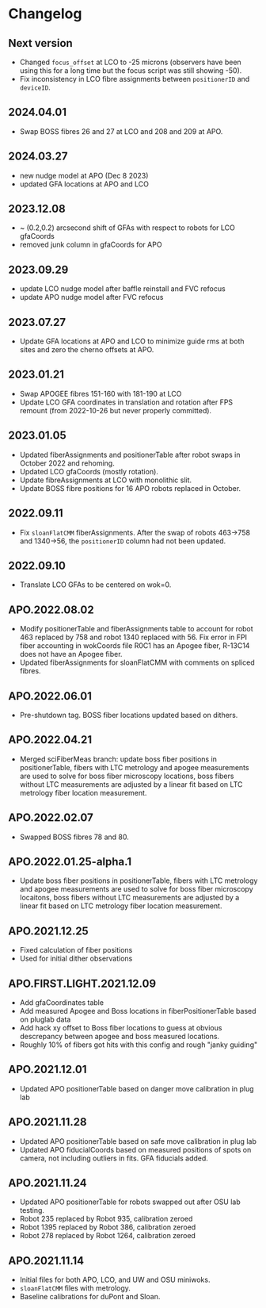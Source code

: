 # Changelog

## Next version

* Changed `focus_offset` at LCO to -25 microns (observers have been using this for a long time but the focus script was still showing -50).
* Fix inconsistency in LCO fibre assignments between `positionerID` and `deviceID`.


## 2024.04.01

* Swap BOSS fibres 26 and 27 at LCO and 208 and 209 at APO.


## 2024.03.27

* new nudge model at APO (Dec 8 2023)
* updated GFA locations at APO and LCO


## 2023.12.08

* ~ (0.2,0.2) arcsecond shift of GFAs with respect to robots for LCO gfaCoords
* removed junk column in gfaCoords for APO


## 2023.09.29

* update LCO nudge model after baffle reinstall and FVC refocus
* update APO nudge model after FVC refocus


## 2023.07.27

* Update GFA locations at APO and LCO to minimize guide rms at both sites and zero the cherno offsets at APO.


## 2023.01.21

* Swap APOGEE fibres 151-160 with 181-190 at LCO
* Update LCO GFA coordinates in translation and rotation after FPS remount (from 2022-10-26 but never properly committed).


## 2023.01.05

* Updated fiberAssignments and positionerTable after robot swaps in October 2022 and rehoming.
* Updated LCO gfaCoords (mostly rotation).
* Update fibreAssignments at LCO with monolithic slit.
* Update BOSS fibre positions for 16 APO robots replaced in October.


## 2022.09.11

* Fix `sloanFlatCMM` fiberAssignments. After the swap of robots 463->758 and 1340->56, the `positionerID` column had not been updated.


## 2022.09.10

* Translate LCO GFAs to be centered on wok=0.


## APO.2022.08.02

* Modify positionerTable and fiberAssignments table to account for robot 463 replaced by 758 and robot 1340 replaced with 56. Fix error in FPI fiber accounting in wokCoords file R0C1 has an Apogee fiber, R-13C14 does not have an Apogee fiber.
* Updated fiberAssignments for sloanFlatCMM with comments on spliced fibres.


## APO.2022.06.01

* Pre-shutdown tag. BOSS fiber locations updated based on dithers.


## APO.2022.04.21

* Merged sciFiberMeas branch: update boss fiber positions in positionerTable, fibers with LTC metrology and apogee measurements are used to solve for boss fiber microscopy locations, boss fibers without LTC measurements are adjusted by a linear fit based on LTC metrology fiber location measurement.


## APO.2022.02.07

* Swapped BOSS fibres 78 and 80.


## APO.2022.01.25-alpha.1

* Update boss fiber positions in positionerTable, fibers with LTC metrology and apogee measurements are used to solve for boss fiber microscopy locaitons, boss fibers without LTC measurements are adjusted by a linear fit based on LTC metrology fiber location measurement.


## APO.2021.12.25

* Fixed calculation of fiber positions
* Used for initial dither observations


## APO.FIRST.LIGHT.2021.12.09

* Add gfaCoordinates table
* Add measured Apogee and Boss locations in fiberPositionerTable based on pluglab data
* Add hack xy offset to Boss fiber locations to guess at obvious descrepancy between apogee and boss measured locations.
* Roughly 10% of fibers got hits with this config and rough "janky guiding"

## APO.2021.12.01

* Updated APO positionerTable based on danger move calibration in plug lab


## APO.2021.11.28

* Updated APO positionerTable based on safe move calibration in plug lab
* Updated APO fiducialCoords based on measured positions of spots on camera, not including outliers in fits. GFA fiducials added.


## APO.2021.11.24

* Updated APO positionerTable for robots swapped out after OSU lab testing.
* Robot 235 replaced by Robot 935, calibration zeroed
* Robot 1395 replaced by Robot 386, calibration zeroed
* Robot 278 replaced by Robot 1264, calibration zeroed


## APO.2021.11.14

* Initial files for both APO, LCO, and UW and OSU miniwoks.
* ``sloanFlatCMM`` files with metrology.
* Baseline calibrations for duPont and Sloan.
